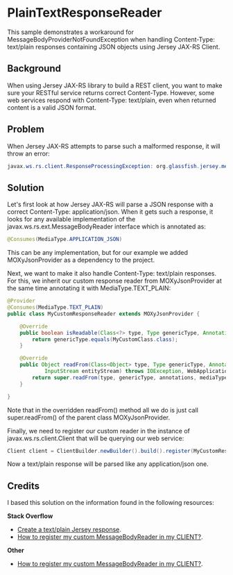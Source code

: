 # PlainTextResponseReader
This sample demonstrates a workaround for MessageBodyProviderNotFoundException when handling Content-Type: text/plain responses containing JSON objects using Jersey JAX-RS Client.

## Background
When using Jersey JAX-RS library to build a REST client, you want to make sure your RESTful service returns correct Content-Type.
However, some web services respond with Content-Type: text/plain, even when returned content is a valid JSON format.

## Problem
When Jersey JAX-RS attempts to parse such a malformed response, it will throw an error:

```java
javax.ws.rs.client.ResponseProcessingException: org.glassfish.jersey.message.internal.MessageBodyProviderNotFoundException: MessageBodyReader not found for media type=text/plain, type=class MyCustomClass, genericType=class MyCustomClass
```

## Solution
Let's first look at how Jersey JAX-RS  will parse a JSON response with a correct Content-Type: application/json.
When it gets such a response, it looks for any available implementation of the javax.ws.rs.ext.MessageBodyReader interface which is annotated as:

```java
@Consumes(MediaType.APPLICATION_JSON)
```

This can be any implementation, but for our example we added MOXyJsonProvider as a dependency to the project.

Next, we want to make it also handle Content-Type: text/plain responses.
For this, we inherit our custom response reader from MOXyJsonProvider at the same time annotating it with MediaType.TEXT_PLAIN:

```java
@Provider
@Consumes(MediaType.TEXT_PLAIN)
public class MyCustomResponseReader extends MOXyJsonProvider {

	@Override
	public boolean isReadable(Class<?> type, Type genericType, Annotation[] annotations, MediaType mediaType) {
		return genericType.equals(MyCustomClass.class);
	}

	@Override
	public Object readFrom(Class<Object> type, Type genericType, Annotation[] annotations, MediaType mediaType, MultivaluedMap<String, String> httpHeaders,
			InputStream entityStream) throws IOException, WebApplicationException {
		return super.readFrom(type, genericType, annotations, mediaType, httpHeaders, entityStream);
	}

}
```

Note that in the overridden readFrom() method all we do is just call super.readFrom() of the parent class MOXyJsonProvider.

Finally, we need to register our custom reader in the instance of javax.ws.rs.client.Client that will be querying our web service:

```java
Client client = ClientBuilder.newBuilder().build().register(MyCustomResponseReader.class);
```
Now a text/plain response will be parsed like any application/json one.

## Credits
I based this solution on the information found in the following resources:

**Stack Overflow**
- [Create a text/plain Jersey response](https://stackoverflow.com/questions/22611105/create-a-text-plain-jersey-response).
- [How to register my custom MessageBodyReader in my CLIENT?](https://stackoverflow.com/questions/24197076/how-to-register-my-custom-messagebodyreader-in-my-client).

**Other**
- [How to register my custom MessageBodyReader in my CLIENT?](https://www.igorkromin.net/index.php/2017/10/26/writing-a-custom-messagebodyreader-to-process-post-body-data-with-jersey/).

